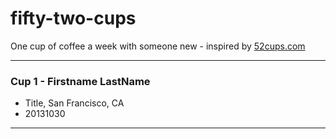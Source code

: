 fifty-two-cups
==============

One cup of coffee a week with someone new - inspired by [52cups.com](52cups.com)


---

### Cup 1 - Firstname LastName
- Title, San Francisco, CA
- 20131030

---
